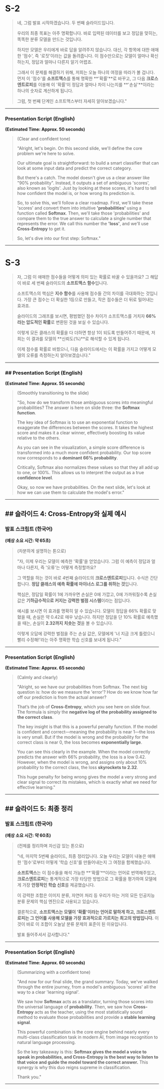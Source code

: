 # S-2
> 네, 그럼 발표 시작하겠습니다. 두 번째 슬라이드입니다.
> 
> 우리의 최종 목표는 아주 명확합니다. 바로 입력된 데이터를 보고 정답을 맞히는, 똑똑한 분류 모델을 만드는 것입니다.
> 
> 하지만 모델은 우리에게 바로 답을 알려주지 않습니다. 대신, 각 항목에 대한 애매한 '점수', 즉 '로짓'이라는 값을 돌려줍니다. 이 점수만으로는 모델이 얼마나 확신하는지, 정답과 얼마나 다른지 알기 어렵죠.
> 
> 그래서 이 문제를 해결하기 위해, 저희는 오늘 하나의 여정을 따라가 볼 겁니다. 먼저 이 '점수'를 **소프트맥스**를 통해 명확한 **'확률'**로 바꾸고, 그 다음 **크로스엔트로피**를 이용해 이 '확률'이 정답과 얼마나 차이 나는지를 **'손실'**이라는 하나의 숫자로 계산하게 됩니다.
> 
> 그럼, 첫 번째 단계인 소프트맥스부터 자세히 알아보겠습니다."

---

### **Presentation Script (English)**

**(Estimated Time: Approx. 50 seconds)**

> (Clear and confident tone)
> 
> "Alright, let's begin. On this second slide, we'll define the core problem we're here to solve.
> 
> Our ultimate goal is straightforward: to build a smart classifier that can look at some input data and predict the correct category.
> 
> But there's a catch. The model doesn't give us a clear answer like "90% probability". Instead, it outputs a set of ambiguous 'scores', also known as 'logits'. Just by looking at these scores, it's hard to tell how confident the model is, or how wrong its prediction is.
> 
> So, to solve this, we'll follow a clear roadmap. First, we'll take these 'scores' and convert them into intuitive **'probabilities'** using a function called **Softmax**. Then, we'll take those 'probabilities' and compare them to the true answer to calculate a single number that represents the error. We call this number the **'loss'**, and we'll use **Cross-Entropy** to get it.
> 
> So, let's dive into our first step: Softmax."

---

# S-3
> 자, 그럼 이 애매한 점수들을 어떻게 의미 있는 확률로 바꿀 수 있을까요? 그 해답이 바로 세 번째 슬라이드의 **소프트맥스 함수**입니다.
> 
> 소프트맥스의 핵심은 **지수 함수**를 사용해 점수들 간의 차이를 극대화하는 것입니다. 가장 큰 점수는 더 확실한 1등으로 만들고, 작은 점수들은 더 뒤로 밀어내는 효과죠.
> 
> 슬라이드의 그래프를 보시면, 평범했던 점수 차이가 소프트맥스를 거치자 **66%라는 압도적인 확률**로 변환된 것을 보실 수 있습니다.
> 
> 이렇게 모든 클래스의 확률을 다 더하면 항상 1이 되도록 만들어주기 때문에, 저희는 이 결과를 모델의 **신뢰도(%)**로 해석할 수 있게 됩니다.
> 
> 이제 점수를 확률로 바꿨으니, 다음 슬라이드에서는 이 확률을 가지고 어떻게 모델의 오류를 측정하는지 알아보겠습니다."

---
### ## Presentation Script (English)

**(Estimated Time: Approx. 55 seconds)**

> (Smoothly transitioning to the slide)
> 
> "So, how do we transform those ambiguous scores into meaningful probabilities? The answer is here on slide three: the **Softmax function**.
> 
> The key idea of Softmax is to use an exponential function to exaggerate the differences between the scores. It takes the highest score and makes it a clear winner, effectively boosting its value relative to the others.
> 
> As you can see in the visualization, a simple score difference is transformed into a much more confident probability. Our top score now corresponds to a **dominant 66% probability**.
> 
> Critically, Softmax also normalizes these values so that they all add up to one, or 100%. This allows us to interpret the output as a true **confidence level**.
> 
> Okay, so now we have probabilities. On the next slide, let's look at how we can use them to calculate the model's error."

---
## ## 슬라이드 4: Cross-Entropy와 실제 예시

### **발표 스크립트 (한국어)**

**(예상 소요 시간: 약 65초)**

> (차분하게 설명하는 톤으로)
> 
> "자, 이제 우리는 모델이 예측한 '확률'을 얻었습니다. 그럼 이 예측이 정답과 얼마나 다른지, 즉 '오류'는 어떻게 측정할까요?
> 
> 그 역할을 하는 것이 바로 4번째 슬라이드의 **크로스엔트로피**입니다. 수식은 간단합니다. **정답 클래스의 예측 확률에 마이너스 로그를 취하는 것**입니다.
> 
> 핵심은, 정답일 확률이 1에 가까우면 손실은 0에 가깝고, 0에 가까워질수록 손실 값은 **기하급수적으로 커지는 강력한 벌점 시스템**이라는 점입니다.
> 
> 예시를 보시면 이 효과를 명확히 알 수 있습니다. 모델이 정답을 66% 확률로 맞혔을 때, 손실은 약 0.42로 매우 낮습니다. 하지만 정답을 단 10% 확률로 예측했을 때는, 손실이 **2.32까지 치솟는 것**을 볼 수 있습니다.
> 
> 이렇게 오답에 강력한 벌점을 주는 손실 값은, 모델에게 '너 지금 크게 틀렸으니 빨리 수정해!'라는 아주 명확한 학습 신호를 보내게 됩니다."

---

### **Presentation Script (English)**

**(Estimated Time: Approx. 65 seconds)**

> (Calmly and clearly)
> 
> "Alright, so we have our probabilities from Softmax. The next big question is: how do we measure the 'error'? How do we know how far off our prediction is from the actual answer?
> 
> That’s the job of **Cross-Entropy**, which you see here on slide four. The formula is simply the **negative log of the probability assigned to the correct class**.
> 
> The key insight is that this is a powerful penalty function. If the model is confident and correct—meaning the probability is near 1—the loss is very small. But if the model is wrong and the probability for the correct class is near 0, the loss becomes **exponentially large**.
> 
> You can see this clearly in the example. When the model correctly predicts the answer with 66% probability, the loss is a low 0.42. However, when the model is wrong, and assigns only about 10% probability to the correct class, the loss **skyrockets to 2.32**.
> 
> This huge penalty for being wrong gives the model a very strong and clear signal to correct its mistakes, which is exactly what we need for effective learning."

---

## ## 슬라이드 5: 최종 정리

### **발표 스크립트 (한국어)**

**(예상 소요 시간: 약 60초)**

> (전체를 정리하며 자신감 있는 톤으로)
> 
> "네, 마지막 5번째 슬라이드, 최종 정리입니다. 오늘 우리는 모델이 내놓은 애매한 '점수'로부터 어떻게 '학습 신호'를 만들어내는지 그 여정을 함께했습니다.
> 
> **소프트맥스**는 이 점수들을 해석 가능한 **'확률'**이라는 언어로 번역해주었고, **크로스엔트로피**는 통계적으로 가장 타당한 방법으로 그 확률을 평가하여 모델에게 가장 **안정적인 학습 신호**를 제공했습니다.
> 
> 이 강력한 조합은 이미지 분류, 자연어 처리 등 우리가 아는 거의 모든 인공지능 분류 문제의 핵심 엔진으로 사용되고 있습니다.
> 
> 결론적으로, **소프트맥스는 모델이 '확률'이라는 언어로 말하게 하고, 크로스엔트로피는 그 언어를 사용해 모델을 가장 효과적으로 가르치는 최고의 방법입니다.** 이것이 바로 이 조합이 오늘날 분류 문제의 표준이 된 이유입니다.
> 
> 발표 들어주셔서 감사합니다."

---

### **Presentation Script (English)**

**(Estimated Time: Approx. 60 seconds)**

> (Summarizing with a confident tone)
> 
> "And now for our final slide, the grand summary. Today, we've walked through the entire journey, from a model's ambiguous 'scores' all the way to a clear 'learning signal'.
> 
> We saw how **Softmax** acts as a translator, turning those scores into the universal language of **probability**. Then, we saw how **Cross-Entropy** acts as the teacher, using the most statistically sound method to evaluate those probabilities and provide a **stable learning signal**.
> 
> This powerful combination is the core engine behind nearly every multi-class classification task in modern AI, from image recognition to natural language processing.
> 
> So the key takeaway is this: **Softmax gives the model a voice to speak in probabilities, and Cross-Entropy is the best way to listen to that voice and guide the model toward the correct answer.** This synergy is why this duo reigns supreme in classification.
> 
> Thank you."


---